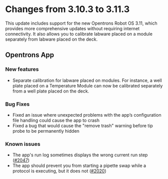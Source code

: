 # Changes from 3.10.3 to 3.11.3

This update includes support for the new Opentrons Robot OS 3.11, which provides more comprehensive updates without requiring internet connectivity. It also allows you to calibrate labware placed on a module separately from labware placed on the deck.

## Opentrons App

### New features

- Separate calibration for labware placed on modules. For instance, a well plate placed on a Temperature Module can now be calibrated separately from a well plate placed on the deck.

### Bug Fixes

- Fixed an issue where unexpected problems with the app’s configuration file handling could cause the app to crash
- Fixed a bug that would cause the "remove trash" warning before tip probe to be permanently hidden

### Known issues

- The app's run log sometimes displays the wrong current run step ([#2047][2047])
- The app should prevent you from starting a pipette swap while a protocol is executing, but it does not ([#2020][2020])

[2047]: https://github.com/Opentrons/opentrons/issues/2047
[2020]: https://github.com/Opentrons/opentrons/issues/2020
